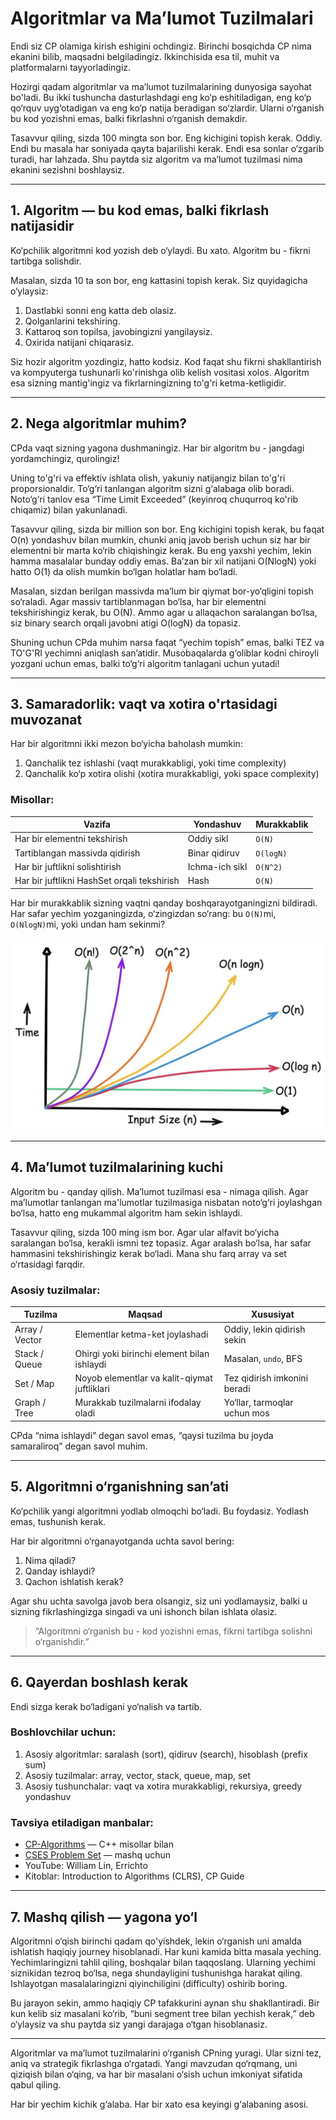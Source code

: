 <!-- Guidening uchinchi qismi -->

# Algoritmlar va Ma’lumot Tuzilmalari

Endi siz CP olamiga kirish eshigini ochdingiz. Birinchi bosqichda CP nima ekanini bilib, maqsadni belgiladingiz. Ikkinchisida esa til, muhit va platformalarni tayyorladingiz. 

Hozirgi qadam algoritmlar va ma’lumot tuzilmalarining dunyosiga sayohat bo'ladi. Bu ikki tushuncha dasturlashdagi eng ko‘p eshitiladigan, eng ko‘p qo‘rquv uyg‘otadigan va eng ko‘p natija beradigan so‘zlardir. Ularni o‘rganish bu kod yozishni emas, balki fikrlashni o‘rganish demakdir. 

Tasavvur qiling, sizda 100 mingta son bor. Eng kichigini topish kerak. Oddiy. Endi bu masala har soniyada qayta bajarilishi kerak. Endi esa sonlar o‘zgarib turadi, har lahzada. Shu paytda siz algoritm va ma’lumot tuzilmasi nima ekanini sezishni boshlaysiz.

---

## 1. Algoritm — bu kod emas, balki fikrlash natijasidir

Ko‘pchilik algoritmni kod yozish deb o‘ylaydi. Bu xato. Algoritm bu - fikrni tartibga solishdir.  

Masalan, sizda 10 ta son bor, eng kattasini topish kerak. Siz quyidagicha o‘ylaysiz:
1. Dastlabki sonni eng katta deb olasiz.
2. Qolganlarini tekshiring.
3. Kattaroq son topilsa, javobingizni yangilaysiz.
4. Oxirida natijani chiqarasiz.

Siz hozir algoritm yozdingiz, hatto kodsiz. Kod faqat shu fikrni shakllantirish va kompyuterga tushunarli ko'rinishga olib kelish vositasi xolos. Algoritm esa sizning mantig'ingiz va fikrlarningizning to'g'ri ketma-ketligidir.

---

## 2. Nega algoritmlar muhim?

CPda vaqt sizning yagona dushmaningiz. Har bir algoritm bu - jangdagi yordamchingiz, qurolingiz! 

Uning to'g'ri va effektiv ishlata olish, yakuniy natijangiz bilan to'g'ri proporsionaldir. To‘g‘ri tanlangan algoritm sizni g‘alabaga olib boradi. Noto‘g‘ri tanlov esa “Time Limit Exceeded” (keyinroq chuqurroq ko'rib chiqamiz) bilan yakunlanadi.

Tasavvur qiling, sizda bir million son bor. Eng kichigini topish kerak, bu faqat O(n) yondashuv bilan mumkin, chunki aniq javob berish uchun siz har bir elementni bir marta ko‘rib chiqishingiz kerak. Bu eng yaxshi yechim, lekin hamma masalalar bunday oddiy emas. Ba’zan bir xil natijani O(NlogN) yoki hatto O(1) da olish mumkin bo‘lgan holatlar ham bo‘ladi.

Masalan, sizdan berilgan massivda ma’lum bir qiymat bor-yo‘qligini topish so‘raladi. Agar massiv tartiblanmagan bo‘lsa, har bir elementni tekshirishingiz kerak, bu O(N). Ammo agar u allaqachon saralangan bo‘lsa, siz binary search orqali javobni atigi O(logN) da topasiz.

Shuning uchun CPda muhim narsa faqat “yechim topish” emas, balki TEZ va TO'G'RI yechimni aniqlash san’atidir. Musobaqalarda g‘oliblar kodni chiroyli yozgani uchun emas, balki to‘g‘ri algoritm tanlagani uchun yutadi!

---

## 3. Samaradorlik: vaqt va xotira o'rtasidagi muvozanat

Har bir algoritmni ikki mezon bo‘yicha baholash mumkin: 
1. Qanchalik tez ishlashi (vaqt murakkabligi, yoki time complexity)
2. Qanchalik ko‘p xotira olishi (xotira murakkabligi, yoki space complexity)

### Misollar:
| Vazifa | Yondashuv | Murakkablik |
|--------|------------|--------------|
| Har bir elementni tekshirish | Oddiy sikl | `O(N)` |
| Tartiblangan massivda qidirish | Binar qidiruv | `O(logN)` |
| Har bir juftlikni solishtirish | Ichma-ich sikl | `O(N^2)` |
| Har bir juftlikni HashSet orqali tekshirish | Hash | `O(N)` |

Har bir murakkablik sizning vaqtni qanday boshqarayotganingizni bildiradi. Har safar yechim yozganingizda, o‘zingizdan so‘rang: bu `O(N)`mi, `O(NlogN)`mi, yoki undan ham sekinmi?

![Big-O chart](big-O-chart.png)

---

## 4. Ma’lumot tuzilmalarining kuchi

Algoritm bu - qanday qilish. Ma’lumot tuzilmasi esa - nimaga qilish. Agar ma’lumotlar tanlangan ma'lumotlar tuzilmasiga nisbatan noto‘g‘ri joylashgan bo‘lsa, hatto eng mukammal algoritm ham sekin ishlaydi.

Tasavvur qiling, sizda 100 ming ism bor. Agar ular alfavit bo‘yicha saralangan bo‘lsa, kerakli ismni tez topasiz. Agar aralash bo‘lsa, har safar hammasini tekshirishingiz kerak bo‘ladi. Mana shu farq array va set o‘rtasidagi farqdir.  

### Asosiy tuzilmalar:
| Tuzilma | Maqsad | Xususiyat |
|----------|--------|------------|
| Array / Vector | Elementlar ketma-ket joylashadi | Oddiy, lekin qidirish sekin |
| Stack / Queue | Ohirgi yoki birinchi element bilan ishlaydi | Masalan, `undo`, BFS |
| Set / Map | Noyob elementlar va kalit-qiymat juftliklari | Tez qidirish imkonini beradi |
| Graph / Tree | Murakkab tuzilmalarni ifodalay oladi | Yo‘llar, tarmoqlar uchun mos |

CPda “nima ishlaydi” degan savol emas, “qaysi tuzilma bu joyda samaraliroq” degan savol muhim.

---

## 5. Algoritmni o‘rganishning san’ati

Ko‘pchilik yangi algoritmni yodlab olmoqchi bo‘ladi. Bu foydasiz. Yodlash emas, tushunish kerak.

Har bir algoritmni o‘rganayotganda uchta savol bering:
1. Nima qiladi?
2. Qanday ishlaydi?
3. Qachon ishlatish kerak?

Agar shu uchta savolga javob bera olsangiz, siz uni yodlamaysiz, balki u sizning fikrlashingizga singadi va uni ishonch bilan ishlata olasiz.

> “Algoritmni o‘rganish bu - kod yozishni emas, fikrni tartibga solishni o‘rganishdir.”

---

## 6. Qayerdan boshlash kerak

Endi sizga kerak bo‘ladigani yo‘nalish va tartib.

### Boshlovchilar uchun:
1. Asosiy algoritmlar: saralash (sort), qidiruv (search), hisoblash (prefix sum)  
2. Asosiy tuzilmalar: array, vector, stack, queue, map, set  
3. Asosiy tushunchalar: vaqt va xotira murakkabligi, rekursiya, greedy yondashuv  

### Tavsiya etiladigan manbalar:
- [CP-Algorithms](https://cp-algorithms.com) — C++ misollar bilan
- [CSES Problem Set](https://cses.fi/problemset/) — mashq uchun
- YouTube: William Lin, Errichto
- Kitoblar: Introduction to Algorithms (CLRS), CP Guide

---

## 7. Mashq qilish — yagona yo‘l

Algoritmni o‘qish birinchi qadam qo'yishdek, lekin o‘rganish uni amalda ishlatish haqiqiy journey hisoblanadi. Har kuni kamida bitta masala yeching. Yechimlaringizni tahlil qiling, boshqalar bilan taqqoslang. Ularning yechimi siznikidan tezroq bo‘lsa, nega shundayligini tushunishga harakat qiling. Ishlayotgan masalalaringizni qiyinchiligini (difficulty) oshirib boring.

Bu jarayon sekin, ammo haqiqiy CP tafakkurini aynan shu shakllantiradi. Bir kun kelib siz masalani ko‘rib, “buni segment tree bilan yechish kerak,” deb o‘ylaysiz va shu paytda siz yangi darajaga o‘tgan hisoblanasiz.

---

Algoritmlar va ma’lumot tuzilmalarini o‘rganish CPning yuragi. Ular sizni tez, aniq va strategik fikrlashga o‘rgatadi. Yangi mavzudan qo‘rqmang, uni qiziqish bilan o‘qing, va har bir masalani o‘sish uchun imkoniyat sifatida qabul qiling.  

Har bir yechim kichik g‘alaba. Har bir xato esa keyingi g‘alabaning asosi.  